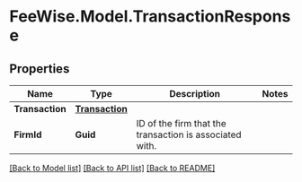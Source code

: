 # FeeWise.Model.TransactionResponse

## Properties

Name | Type | Description | Notes
------------ | ------------- | ------------- | -------------
**Transaction** | [**Transaction**](Transaction.md) |  | 
**FirmId** | **Guid** | ID of the firm that the transaction is associated with. | 

[[Back to Model list]](../README.md#documentation-for-models) [[Back to API list]](../README.md#documentation-for-api-endpoints) [[Back to README]](../README.md)

